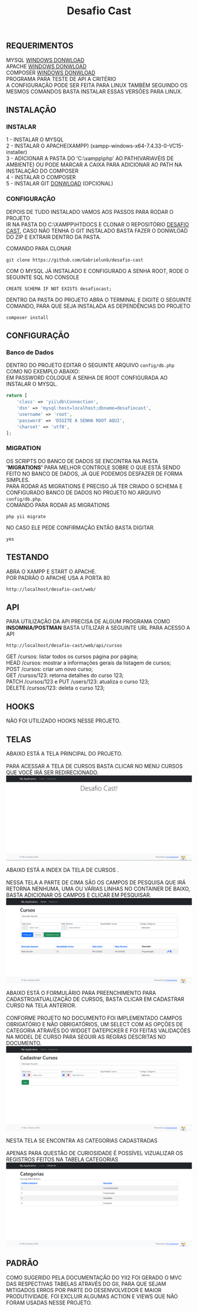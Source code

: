 <p align="center">
    <h1 align="center">Desafio Cast</h1>
    <br>
</p>


REQUERIMENTOS
------------

MYSQL [WINDOWS DONWLOAD](https://dev.mysql.com/downloads/installer/)<br>
APACHE [WINDOWS DONWLOAD](https://sourceforge.net/projects/xampp/files/XAMPP%20Windows/7.4.33/xampp-windows-x64-7.4.33-0-VC15-installer.exe)<br>
COMPOSER [WINDOWS DONWLOAD](https://getcomposer.org/Composer-Setup.exe)<br>
PROGRAMA PARA TESTE DE API A CRITÉRIO<br>
A CONFIGURAÇÃO PODE SER FEITA PARA LINUX TAMBÈM SEGUINDO OS MESMOS COMANDOS BASTA INSTALAR ESSAS VERSÕES PARA LINUX.

INSTALAÇÃO
------------

### INSTALAR

1 - INSTALAR O MYSQL<br>
2 - INSTALAR O APACHE(XAMPP) (xampp-windows-x64-7.4.33-0-VC15-installer)<br>
3 - ADICIONAR A PASTA DO 'C:\xampp\php' AO PATH(VARIAVÉIS DE AMBIENTE) OU PODE MARCAR A CAIXA PARA ADICIONAR AO PATH NA INSTALAÇÃO DO COMPOSER<br>
4 - INSTALAR O COMPOSER<br>
5 - INSTALAR GIT [DONWLOAD](https://git-scm.com/download/win) (OPCIONAL)



### CONFIGURAÇÃO
DEPOIS DE TUDO INSTALADO VAMOS AOS PASSOS PARA RODAR O PROJETO<br>
IR NA PASTA DO C:\XAMPP\HTDOCS E CLONAR O REPOSITÓRIO [DESAFIO CAST](https://github.com/Gabrielunb/desafio-cast),
CASO NÃO TENHA O GIT INSTALADO BASTA FAZER O DONWLOAD DO ZIP E EXTRAIR DENTRO DA PASTA.<br>

COMANDO PARA CLONAR

~~~
git clone https://github.com/Gabrielunb/desafio-cast
~~~

COM O MYSQL JÁ INSTALADO E CONFIGURADO A SENHA ROOT, RODE O SEGUINTE SQL NO CONSOLE

~~~
CREATE SCHEMA IF NOT EXISTS desafiocast;
~~~

DENTRO DA PASTA DO PROJETO ABRA O TERMINAL E DIGITE O SEGUINTE COMANDO, PARA QUE SEJA INSTALADA
AS DEPENDÊNCIAS DO PROJETO

~~~
composer install
~~~

CONFIGURAÇÃO
-------------

### Banco de Dados

DENTRO DO PROJETO EDITAR O SEGUINTE ARQUIVO `config/db.php` COMO NO EXEMPLO ABAIXO:<br>
EM PASSWORD COLOQUE A SENHA DE ROOT CONFIGURADA AO INSTALAR O MYSQL.

```php
return [
    'class' => 'yii\db\Connection',
    'dsn' => 'mysql:host=localhost;dbname=desafiocast',
    'username' => 'root',
    'password' => 'DIGITE A SENHA ROOT AQUI',
    'charset' => 'utf8',
];
```

### MIGRATION

OS SCRIPTS DO BANCO DE DADOS SE ENCONTRA NA PASTA <b>'MIGRATIONS'</b> PARA MELHOR CONTROLE SOBRE O QUE ESTÁ SENDO FEITO NO BANCO DE DADOS, JÁ QUE PODEMOS DESFAZER DE FORMA SIMPLES.<br>
PARA RODAR AS MIGRATIONS É PRECISO JÁ TER CRIADO O SCHEMA E CONFIGURADO BANCO DE DADOS NO PROJETO NO ARQUIVO `config/db.php`.<br>
COMANDO PARA RODAR AS MIGRATIONS

~~~
php yii migrate
~~~

NO CASO ELE PEDE CONFIRMAÇÃO ENTÃO BASTA DIGITAR.

~~~
yes
~~~

TESTANDO
-------

ABRA O XAMPP E START O APACHE.<br>
POR PADRÃO O APACHE USA A PORTA 80<br>

~~~
http://localhost/desafio-cast/web/
~~~


API
-------
PARA UTILIZAÇÃO DA API PRECISA DE ALGUM PROGRAMA COMO <b>INSOMNIA/POSTMAN</b>
BASTA UTILIZAR A SEGUINTE URL PARA ACESSO A API<br>

~~~
http://localhost/desafio-cast/web/api/cursos
~~~


GET /cursos: listar todos os cursos página por página;<br>
HEAD /cursos: mostrar a informações gerais da listagem de cursos;<br>
POST /cursos: criar um novo curso;<br>
GET /cursos/123: retorna detalhes do curso 123;<br>
PATCH /cursos/123 e PUT /users/123: atualiza o curso 123;<br>
DELETE /cursos/123: deleta o curso 123;<br>

HOOKS
-------
NÃO FOI UTILIZADO HOOKS NESSE PROJETO.


TELAS
-------

ABAIXO ESTÁ A TELA PRINCIPAL DO PROJETO.<br><br>
PARA ACESSAR A TELA DE CURSOS BASTA CLICAR NO MENU CURSOS QUE VOCÊ IRÁ SER REDIRECIONADO.
![Tela Principal](https://github.com/Gabrielunb/desafio-cast/blob/master/web/imagens/home-page.png?raw=true)

ABAIXO ESTÁ A INDEX DA TELA DE CURSOS .<br><br>
NESSA TELA A PARTE DE CIMA SÃO OS CAMPOS DE PESQUISA QUE IRÁ RETORNA NENHUMA, UMA OU VÁRIAS LINHAS NO CONTAINER DE BAIXO, BASTA ADICIONAR OS CAMPOS E CLICAR EM PESQUISAR.
![Tela Principal Cursos](https://github.com/Gabrielunb/desafio-cast/blob/master/web/imagens/index.png?raw=true)

ABAIXO ESTÁ O FORMULÁRIO PARA PREENCHIMENTO PARA CADASTRO/ATUALIZAÇÃO DE CURSOS, BASTA CLICAR EM CADASTRAR CURSO NA TELA ANTERIOR.<br><br>
CONFORME PROJETO NO DOCUMENTO FOI IMPLEMENTADO CAMPOS OBRIGATÓRIO E NÃO OBRIGATÓRIOS, UM SELECT COM AS OPÇÕES DE CATEGORIA ATRAVÉS DO WIDGET DATEPICKER E FOI FEITAS VALIDAÇÕES NA MODEL DE CURSO PARA SEGUIR AS REGRAS DESCRITAS NO DOCUMENTO.
![Tela de Cadastro de Curso](https://github.com/Gabrielunb/desafio-cast/blob/master/web/imagens/form-cursos.png?raw=true)

NESTA TELA SE ENCONTRA AS CATEGORIAS CADASTRADAS<br>
<br>
APENAS PARA QUESTÃO DE CURIOSIDADE É POSSÍVEL VIZUALIZAR OS REGISTROS FEITOS NA TABELA CATEGORIAS
![Tela Principal Categorias](https://github.com/Gabrielunb/desafio-cast/blob/master/web/imagens/index-categorias.png?raw=true)

PADRÃO
-------
COMO SUGERIDO PELA DOCUMENTAÇÃO DO YII2 FOI GERADO O MVC DAS RESPECTIVAS TABELAS ATRAVÉS DO GII, PARA QUE SEJAM MITIGADOS ERROS POR PARTE DO DESENVOLVEDOR E MAIOR PRODUTIVIDADE. FOI EXCLUIR ALGUMAS ACTION E VIEWS QUE NÃO FORAM USADAS NESSE PROJETO.